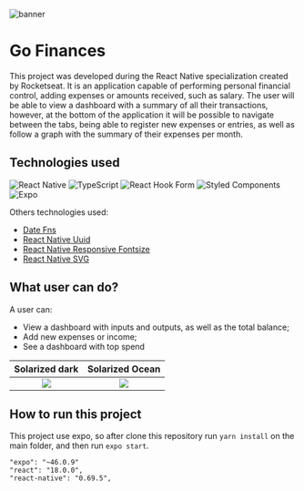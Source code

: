 
![banner](https://res.cloudinary.com/dloadb2bx/image/upload/v1663763496/cover_synurx.png)
# Go Finances
This project was developed during the React Native specialization created by Rocketseat. It is an application capable of performing personal financial control, adding expenses or amounts received, such as salary. The user will be able to view a dashboard with a summary of all their transactions, however, at the bottom of the application it will be possible to navigate between the tabs, being able to register new expenses or entries, as well as follow a graph with the summary of their expenses per month.

## Technologies used
![React Native](https://img.shields.io/badge/react_native-%2320232a.svg?style=for-the-badge&logo=react&logoColor=%2361DAFB) ![TypeScript](https://img.shields.io/badge/typescript-%23007ACC.svg?style=for-the-badge&logo=typescript&logoColor=white) ![React Hook Form](https://img.shields.io/badge/React%20Hook%20Form-%23EC5990.svg?style=for-the-badge&logo=reacthookform&logoColor=white) ![Styled Components](https://img.shields.io/badge/styled--components-DB7093?style=for-the-badge&logo=styled-components&logoColor=white) ![Expo](https://img.shields.io/badge/expo-1C1E24?style=for-the-badge&logo=expo&logoColor=#D04A37)

Others technologies used:

- [Date Fns](https://date-fns.org/)
- [React Native Uuid](https://www.npmjs.com/package/react-native-uuid)
-  [React Native Responsive Fontsize](https://www.npmjs.com/package/react-native-responsive-fontsize)
- [React Native SVG](https://www.npmjs.com/package/react-native-svg)

## What user can do?
A user can:
- View a dashboard with inputs and outputs, as well as the total balance;
- Add new expenses or income;
- See a dashboard with top spend

Solarized dark             |  Solarized Ocean
:-------------------------:|:-------------------------:
![](https://res.cloudinary.com/dloadb2bx/image/upload/v1666742515/Anima%C3%A7%C3%A3o3_i2tazj.gif)  |  ![](https://res.cloudinary.com/dloadb2bx/image/upload/v1666742798/Anima%C3%A7%C3%A3o4_cpggyr.gif)


## How to run this project
This project use expo, so after clone this repository run `yarn install` on the main folder, and then run `expo start`.

    "expo": "~46.0.9"
    "react": "18.0.0",
    "react-native": "0.69.5",
